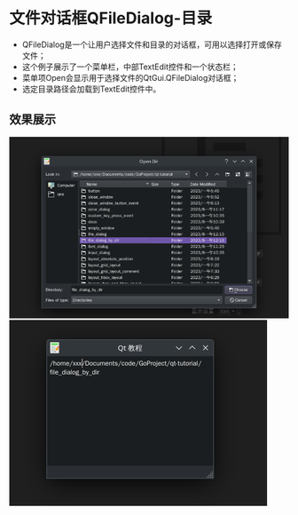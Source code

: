 # 文件对话框QFileDialog-目录
- QFileDialog是一个让用户选择文件和目录的对话框，可用以选择打开或保存文件；
- 这个例子展示了一个菜单栏，中部TextEdit控件和一个状态栏；
- 菜单项Open会显示用于选择文件的QtGui.QFileDialog对话框；
- 选定目录路径会加载到TextEdit控件中。



## 效果展示
![](./images/2023-08-06_12-23.png)
![](./images/2023-08-06_12-23_1.png)